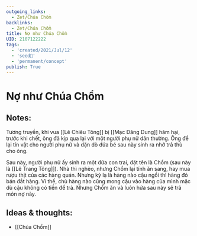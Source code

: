 ```yaml
---
outgoing_links:
  - Zet/Chúa Chổm
backlinks:
  - Zet/Chúa Chổm
title: Nợ như Chúa Chổm
UID: 2107122222
tags:
  - 'created/2021/Jul/12'
  - 'seed🥜'
  - 'permanent/concept'
publish: True
---
```

# Nợ như Chúa Chổm

## Notes:
Tương truyền, khi vua [[Lê Chiêu Tông]] bị [[Mạc Đăng Dung]] hãm hại, trước khi chết, ông đã kịp qua lại với một người phụ nữ dân thường. Ông để lại tín vật cho người phụ nữ và dặn dò đứa bé sau này sinh ra nhớ trả thù cho ông.

Sau này, người phụ nữ ấy sinh ra một đứa con trai, đặt tên là Chổm (sau này là [[Lê Trang Tông]]). Nhà thì nghèo, nhưng Chổm lại tính ăn sang, hay mua rượu thịt của các hàng quán. Nhưng kỳ lạ là hàng nào cậu ngồi thì hàng đó bán đắt hàng. Vì thế, chủ hàng nào cũng mong cậu vào hàng của mình mặc dù cậu không có tiền để trả. Nhưng Chổm ăn và luôn hứa sau này sẽ trả món nợ này.

## Ideas & thoughts:
- [[Chúa Chổm]]
